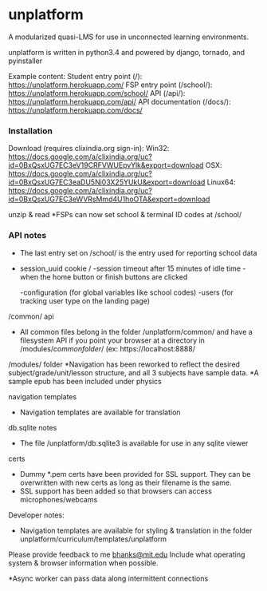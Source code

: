 unplatform
==========
A modularized quasi-LMS for use in unconnected learning environments.

unplatform is written in python3.4 and powered by django, tornado, and pyinstaller

Example content:
    Student entry point (/):    https://unplatform.herokuapp.com/
    FSP entry point (/school/):    https://unplatform.herokuapp.com/school/
    API (/api/):    https://unplatform.herokuapp.com/api/
    API documentation (/docs/): https://unplatform.herokuapp.com/docs/

### Installation

Download (requires clixindia.org sign-in):
Win32: https://docs.google.com/a/clixindia.org/uc?id=0BxQsxUG7EC3eV19CRFVWUEpvYlk&export=download
OSX: https://docs.google.com/a/clixindia.org/uc?id=0BxQsxUG7EC3eaDU5Ni03X25YUkU&export=download
Linux64: https://docs.google.com/a/clixindia.org/uc?id=0BxQsxUG7EC3eWVRsMmd4U1hoOTA&export=download


unzip & read
*FSPs can now set school & terminal ID codes at /school/



### API notes
* The last entry set on /school/ is the entry used for reporting school data
* session_uuid cookie /     -session timeout after 15 minutes of idle time
    -when the home button or finish buttons are clicked

   -configuration (for global variables like school codes)
    -users (for tracking user type on the landing page)

/common/ api
* All common files belong in the folder /unplatform/common/ and have a filesystem API if you point your browser at a directory in /modules/*commonfolder*/ (ex: https://localhost:8888/


/modules/ folder
*Navigation has been reworked to reflect the desired subject/grade/unit/lesson structure, and all 3 subjects have sample data.
*A sample epub has been included under physics


navigation templates
* Navigation templates are available for translation

db.sqlite notes
* The file /unplatform/db.sqlite3 is available for use in any sqlite viewer


certs
* Dummy *.pem certs have been provided for SSL support.  They can be overwritten with new certs as long as their filename is the same.
* SSL support has been added so that browsers can access microphones/webcams


Developer notes:
* Navigation templates are available for styling & translation in the folder unplatform/curriculum/templates/unplatform

Please provide feedback to me bhanks@mit.edu Include what operating system & browser information when possible.


*Async worker can pass data along intermittent connections
